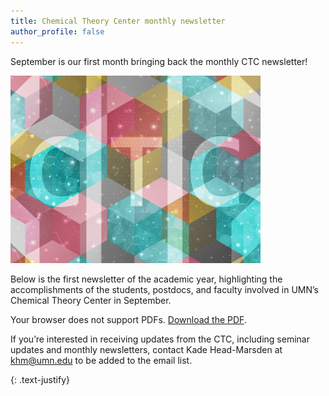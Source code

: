 ```yaml
---
title: Chemical Theory Center monthly newsletter
author_profile: false
---
```


 September is our first month bringing back the monthly CTC newsletter! 
 
 <img src="/assets/images/CTC-logo.jpg" alt="" style="width:400px;">

Below is the first newsletter of the academic year, highlighting the accomplishments of the students, postdocs, and faculty involved in UMN’s Chemical Theory Center in September.

<object data="/assets/files/September-2025-CTC-Newsletter.pdf" type="application/pdf" width="100%" height="600px">
    <p>Your browser does not support PDFs. 
       <a href="/assets/files/September-2025-CTC-Newsletter.pdf">Download the PDF</a>.</p>
</object>

If you’re interested in receiving updates from the CTC, including seminar updates and monthly newsletters, contact Kade Head-Marsden at  <a href = "mailto: khm@umn.edu">khm@umn.edu</a> to be added to the email list. 

{: .text-justify}
